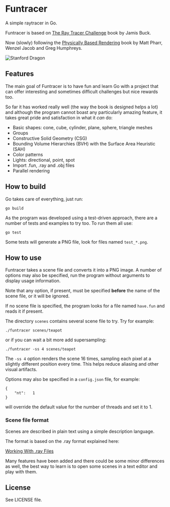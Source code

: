 # Funtracer

A simple raytracer in Go.

Funtracer is based on [The Ray Tracer Challenge](https://pragprog.com/book/jbtracer/the-ray-tracer-challenge "The Ray Tracer Challenge") book by Jamis Buck.

Now (slowly) following the [Physically Based Rendering](http://www.pbr-book.org/ "Physically Based Rendering") book by Matt Pharr, Wenzel Jacob and Greg Humphreys.

![Stanford Dragon](https://ascottix.github.io/funtracer/dragon.png)

## Features

The main goal of Funtracer is to have fun and learn Go with a project that can offer interesting and sometimes difficult challenges but nice rewards too.

So far it has worked really well (the way the book is designed helps a lot) and although the program cannot boast any particularly amazing feature, it takes great pride and satisfaction in what it _can_ do:

- Basic shapes: cone, cube, cylinder, plane, sphere, triangle meshes
- Groups
- Constructive Solid Geometry (CSG)
- Bounding Volume Hierarchies (BVH) with the Surface Area Heuristic (SAH)
- Color patterns
- Lights: directional, point, spot
- Import .fun, .ray and .obj files
- Parallel rendering

## How to build

Go takes care of everything, just run:

`go build`

As the program was developed using a test-driven approach, there are a number of tests and examples to try too. To run them all use:

`go test`

Some tests will generate a PNG file, look for files named `test_*.png`.

## How to use

Funtracer takes a scene file and converts it into a PNG image. A number of options may also be specified, run the program without arguments to display usage information.

Note that any option, if present, must be specified **before** the name of the scene file, or it will be ignored.

If no scene file is specified, the program looks for a file named `have.fun` and reads it if present.

The directory `scenes` contains several scene file to try. Try for example:

`./funtracer scenes/teapot`

or if you can wait a bit more add supersampling:

`./funtracer -ss 4 scenes/teapot`

The `-ss 4` option renders the scene 16 times, sampling each pixel at a slightly different position every time. This helps reduce aliasing and other visual artifacts.

Options may also be specified in a `config.json` file, for example:

    {
        "nt":   1
    }

will override the default value for the number of threads and set it to 1.

### Scene file format

Scenes are described in plain text using a simple description language. 

The format is based on the .ray format explained here:

[Working With .ray Files](http://www.cs.cmu.edu/afs/cs.cmu.edu/academic/class/15864-s04/www/assignment4/format.html "Working With .ray Files")

Many features have been added and there could be some minor differences as well, the best way to learn is to open some scenes in a text editor and play with them.

## License

See LICENSE file.
